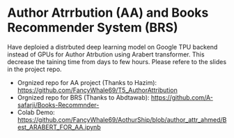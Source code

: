 # Author Atrrbution (AA) and Books Recommender System (BRS)
Have deploied a distrbuted deep learning model on Google TPU backend instead of GPUs for Author Atrbution using Arabert transformer. This decrease the taining time from days to few hours. Please refere to the slides in the project repo.

* Orgnized repo for AA project (Thanks to Hazim): https://github.com/FancyWhale69/T5_AuthorAttribution
* Orgnized repo for BRS (Thanks to Abdtawab): https://github.com/A-safarji/Books-Recommnder-
* Colab Demo: https://github.com/FancyWhale69/AothurShip/blob/author_attr_ahmed/Best_ARABERT_FOR_AA.ipynb
